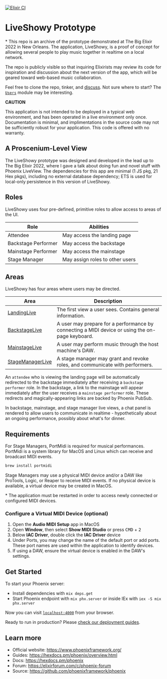 [![Elixir CI](https://github.com/type1fool/live_showy/actions/workflows/elixir.yml/badge.svg?branch=main)](https://github.com/type1fool/live_showy/actions/workflows/elixir.yml)

# LiveShowy Prototype

\* This repo is an archive of the prototype demonstrated at The Big Elixir 2022 in New Orleans. The application, LiveShowy, is a proof of concept for allowing several people to play music together in realtime on a local network.

The repo is publicly visible so that inquiring Elixirists may review its code for inspiration and discussion about the next version of the app, which will be geared toward web-based music collaboration.

Feel free to clone the repo, tinker, and [discuss](https://github.com/liveshowy/live_showy_prototype/discussions). Not sure where to start? The [`Users`](lib/live_showy/users.ex) module may be interesting.

**CAUTION**

This application is not intended to be deployed in a typical web environment, and has been operated in a live environment only once. Documentation is minimal, and implimentations in the source code may not be sufficiently robust for your application. This code is offered with no warranty.

## A Proscenium-Level View

The LiveShowy prototype was designed and developed in the lead up to The Big Elixir 2022, where I gave a talk about doing fun and novel stuff with Phoenix LiveView. The dependencies for this app are minimal (1 JS pkg, 21 Hex pkgs), including no external database dependency; ETS is used for local-only persistence in this version of LiveShowy.

## Roles

LiveShowy uses four pre-defined, primitive roles to allow access to areas of the UI.

| Role                | Abilities                       |
| ------------------- | ------------------------------- |
| Attendee            | May access the landing page     |
| Backstage Performer | May access the backstage        |
| Mainstage Performer | May access the mainstage        |
| Stage Manager       | May assign roles to other users |

## Areas

LiveShowy has four areas where users may be directed.

| Area                                                            | Description                                                                                     |
| --------------------------------------------------------------- | ----------------------------------------------------------------------------------------------- |
| [LandingLive](lib/live_showy_web/live/landing_live/)            | The first view a user sees. Contains general information.                                       |
| [BackstageLive](lib/live_showy_web/live/backstage_live/)        | A user may prepare for a performance by connecting a MIDI device or using the on-page keyboard. |
| [MainstageLive](lib/live_showy_web/live/stage_live/)            | A user may perform music through the host machine's DAW.                                        |
| [StageManagerLive](lib/live_showy_web/live/stage_manager_live/) | A stage manager may grant and revoke roles, and communicate with performers.                    |

An `attendee` who is viewing the landing page will be automatically redirected to the backstage immediately after receiving a `backstage performer` role. In the backstage, a link to the mainstage will appear immediately after the user receives a `mainstage performer` role. These redirects and magically-appearing links are backed by Phoenix PubSub.

In backstage, mainstage, and stage manager live views, a chat panel is rendered to allow users to communicate in realtime - hypothetically about an ongoing performance, possibly about what's for dinner.

## Requirements

For Stage Managers, PortMidi is required for musical performances. PortMidi is a system library for MacOS and Linux which can receive and broadcast MIDI events.

```bash
brew install portmidi
```

Stage Managers may use a physical MIDI device and/or a DAW like ProTools, Logic, or Reaper to receive MIDI events. If no physical device is available, a virtual device may be created in MacOS.

\* The application must be restarted in order to access newly connected or configured MIDI devices.

### Configure a Virtual MIDI Device (optional)

1. Open the **Audio MIDI Setup** app in MacOS
1. Open **Window**, then select **Show MIDI Studio** or press <kbd>CMD</kbd> + <kbd>2</kbd>
1. Below **IAC Driver**, double click the **IAC Driver** device
1. Under Ports, you may change the name of the default port or add ports. These port names are used within the application to identify devices.
1. If using a DAW, ensure the virtual device is enabled in the DAW's settings.

## Get Started

To start your Phoenix server:

- Install dependencies with `mix deps.get`
- Start Phoenix endpoint with `mix phx.server` or inside IEx with `iex -S mix phx.server`

Now you can visit [`localhost:4000`](http://localhost:4000) from your browser.

Ready to run in production? Please [check our deployment guides](https://hexdocs.pm/phoenix/deployment.html).

## Learn more

- Official website: https://www.phoenixframework.org/
- Guides: https://hexdocs.pm/phoenix/overview.html
- Docs: https://hexdocs.pm/phoenix
- Forum: https://elixirforum.com/c/phoenix-forum
- Source: https://github.com/phoenixframework/phoenix
